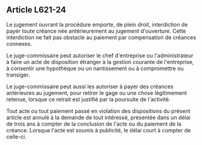 Article L621-24
----
Le jugement ouvrant la procédure emporte, de plein droit, interdiction de payer
toute créance née antérieurement au jugement d'ouverture. Cette interdiction ne
fait pas obstacle au paiement par compensation de créances connexes.

Le juge-commissaire peut autoriser le chef d'entreprise ou l'administrateur à
faire un acte de disposition étranger à la gestion courante de l'entreprise, à
consentir une hypothèque ou un nantissement ou à compromettre ou transiger.

Le juge-commissaire peut aussi les autoriser à payer des créances antérieures au
jugement, pour retirer le gage ou une chose légitimement retenue, lorsque ce
retrait est justifié par la poursuite de l'activité.

Tout acte ou tout paiement passé en violation des dispositions du présent
article est annulé à la demande de tout intéressé, présentée dans un délai de
trois ans à compter de la conclusion de l'acte ou du paiement de la créance.
Lorsque l'acte est soumis à publicité, le délai court à compter de celle-ci.
